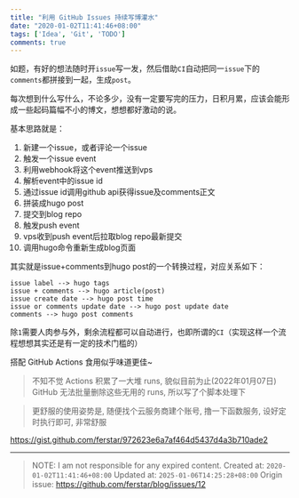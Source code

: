 ```yaml
---
title: "利用 GitHub Issues 持续写博灌水"
date: "2020-01-02T11:41:46+08:00"
tags: ['Idea', 'Git', 'TODO']
comments: true
---
```


如题，有好的想法随时开`issue`写一发，然后借助`CI`自动把同一`issue`下的`comments`都拼接到一起，生成`post`。

每次想到什么写什么，不论多少，没有一定要写完的压力，日积月累，应该会能形成一些起码篇幅不小的博文，想想都好激动的说。

基本思路就是：

1. 新建一个issue，或者评论一个issue
2. 触发一个issue event
3. 利用webhook将这个event推送到vps
4. 解析event中的issue id
5. 通过issue id调用github api获得issue及comments正文
6. 拼装成hugo post
7. 提交到blog repo
8. 触发push event
9. vps收到push event后拉取blog repo最新提交
10. 调用hugo命令重新生成blog页面

其实就是issue+comments到hugo post的一个转换过程，对应关系如下：

```
issue label --> hugo tags
issue + comments --> hugo article(post)
issue create date --> hugo post time
issue or comments update date --> hugo post update date
comments --> hugo post comments
```

除`1`需要人肉参与外，剩余流程都可以自动进行，也即所谓的`CI`（实现这样一个流程想想其实还是有一定的技术门槛的）

搭配 GitHub Actions 食用似乎味道更佳~

> 不知不觉 Actions 积累了一大堆 runs, 貌似目前为止(2022年01月07日) GitHub 无法批量删除这些无用的 runs, 所以写了个脚本处理下

> 更舒服的使用姿势是, 随便找个云服务商建个账号, 撸一下函数服务, 设好定时执行即可, 非常舒服

https://gist.github.com/ferstar/972623e6a7af464d5437d4a3b710ade2

---

> NOTE: I am not responsible for any expired content.
> Created at: `2020-01-02T11:41:46+08:00`
> Updated at: `2025-01-06T14:25:28+08:00`
> Origin issue: https://github.com/ferstar/blog/issues/12
